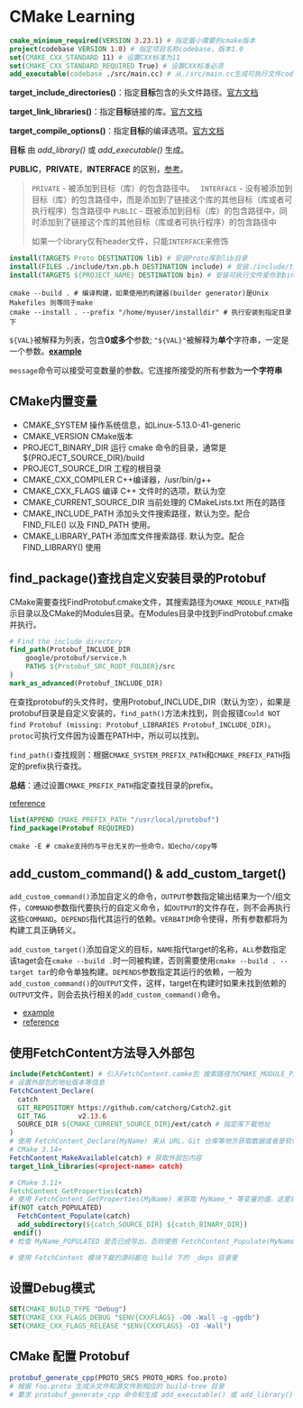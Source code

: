 # CMake Learning

```cmake
cmake_minimum_required(VERSION 3.23.1) # 指定最小需要的cmake版本
project(codebase VERSION 1.0) # 指定项目名称codebase，版本1.0
set(CMAKE_CXX_STANDARD 11) # 设置CXX标准为11
set(CMAKE_CXX_STANDARD_REQUIRED True) # 设置CXX标准必须
add_executable(codebase ./src/main.cc) # 从./src/main.cc生成可执行文件codebase
```

**target_include_directories()**：指定**目标**包含的头文件路径。[官方文档](https://cmake.org/cmake/help/v3.15/command/target_include_directories.html?highlight=target_include_directories)

**target_link_libraries()**：指定**目标**链接的库。[官方文档](https://link.zhihu.com/?target=https%3A//cmake.org/cmake/help/v3.15/command/target_link_libraries.html%3Fhighlight%3Dtarget_link_libraries)

**target_compile_options()**：指定**目标**的编译选项。[官方文档](https://link.zhihu.com/?target=https%3A//cmake.org/cmake/help/v3.15/command/target_compile_options.html%23command%3Atarget_compile_options)

**目标** 由 *add_library()* 或 *add_executable()* 生成。

**PUBLIC**，**PRIVATE**，**INTERFACE** 的区别，[参考](https://zhuanlan.zhihu.com/p/82244559)。

> `PRIVATE` - 被添加到目标（库）的包含路径中。
> ` INTERFACE` - 没有被添加到目标（库）的包含路径中，而是添加到了链接这个库的其他目标（库或者可执行程序）包含路径中
>  `PUBLIC` - 既被添加到目标（库）的包含路径中，同时添加到了链接这个库的其他目标（库或者可执行程序）的包含路径中
>
> 如果一个library仅有header文件，只能`INTERFACE`来修饰

```cmake
install(TARGETS Proto DESTINATION lib) # 安装Proto库到lib目录
install(FILES ./include/txn.pb.h DESTINATION include) # 安装./include/txn.pb.h到include目录
install(TARGETS ${PROJECT_NAME} DESTINATION bin) # 安装可执行文件爱你到bin目录
```

```shell
cmake --build . # 编译构建，如果使用的构建器(builder generator)是Unix Makefiles 则等同于make
cmake --install . --prefix "/home/myuser/installdir" # 执行安装到指定目录下
```

`${VAL}`被解释为列表，包含**0或多个**参数; `"${VAL}"`被解释为**单个**字符串，一定是一个参数。**[example](https://stackoverflow.com/questions/13582282/cmake-difference-between-and?noredirect=1&lq=1)**

`message`命令可以接受可变数量的参数。它连接所接受的所有参数为**一个字符串**

## CMake内置变量

- CMAKE_SYSTEM  操作系统信息，如Linux-5.13.0-41-generic
- CMAKE_VERSION  CMake版本
- PROJECT_BINARY_DIR  运行 cmake 命令的目录，通常是 ${PROJECT_SOURCE_DIR}/build
- PROJECT_SOURCE_DIR  工程的根目录
- CMAKE_CXX_COMPILER  C++编译器，/usr/bin/g++
- CMAKE_CXX_FLAGS  编译 C++ 文件时的选项，默认为空
- CMAKE_CURRENT_SOURCE_DIR  当前处理的 CMakeLists.txt 所在的路径
- CMAKE_INCLUDE_PATH  添加头文件搜索路径，默认为空。配合 FIND_FILE() 以及 FIND_PATH 使用。
- CMAKE_LIBRARY_PATH  添加库文件搜索路径. 默认为空。配合 FIND_LIBRARY() 使用

## find_package()查找自定义安装目录的Protobuf

CMake需要查找FindProtobuf.cmake文件，其搜索路径为`CMAKE_MODULE_PATH`指示目录以及CMake的Modules目录。在Modules目录中找到FindProtobuf.cmake并执行。

```cmake
# Find the include directory
find_path(Protobuf_INCLUDE_DIR
    google/protobuf/service.h
    PATHS ${Protobuf_SRC_ROOT_FOLDER}/src
)
mark_as_advanced(Protobuf_INCLUDE_DIR)
```

在查找protobuf的头文件时，使用Protobuf_INCLUDE_DIR（默认为空），如果是protobuf目录是自定义安装的，`find_path()`方法未找到，则会报错`Could NOT find Protobuf (missing: Protobuf_LIBRARIES Protobuf_INCLUDE_DIR)`。`protoc`可执行文件因为设置在PATH中，所以可以找到。

`find_path()`查找规则：根据`CMAKE_SYSTEM_PREFIX_PATH`和`CMAKE_PREFIX_PATH`指定的prefix执行查找。

**总结**：通过设置`CMAKE_PREFIX_PATH`指定查找目录的prefix。

[reference](https://www.jianshu.com/p/5dc0b1bc5b62)

```cmake
list(APPEND CMAKE_PREFIX_PATH "/usr/local/protobuf")
find_package(Protobuf REQUIRED)
```

```shell
cmake -E # cmake支持的与平台无关的一些命令，如echo/copy等
```

## add_custom_command() & add_custom_target()

`add_custom_command()`添加自定义的命令，`OUTPUT`参数指定输出结果为一个/组文件，`COMMAND`参数指代要执行的自定义命令，如`OUTPUT`的文件存在，则不会再执行这些`COMMAND`。`DEPENDS`指代其运行的依赖。`VERBATIM`命令使得，所有参数都将为构建工具正确转义。

`add_custom_target()`添加自定义的目标，`NAME`指代target的名称，`ALL`参数指定该taget会在`cmake --build .`时一同被构建，否则需要使用`cmake --build . --target tar`的命令单独构建。`DEPENDS`参数指定其运行的依赖，一般为`add_custom_command()`的`OUTPUT`文件，这样，target在构建时如果未找到依赖的`OUTPUT`文件，则会去执行相关的`add_custom_command()`命令。

- [example](https://gist.github.com/baiwfg2/39881ba703e9c74e95366ed422641609) 
- [reference](https://www.bookstack.cn/read/CMake-Cookbook/content-chapter5-5.4-chinese.md)

## 使用FetchContent方法导入外部包

```cmake
include(FetchContent) # 引入FetchContent.camke包 搜索路径为CMAKE_MODULE_PATH
# 设置外部包的地址版本等信息
FetchContent_Declare(
  catch
  GIT_REPOSITORY https://github.com/catchorg/Catch2.git
  GIT_TAG        v2.13.6
  SOURCE_DIR ${CMAKE_CURRENT_SOURCE_DIR}/ext/catch # 指定库下载地址
)
# 使用 FetchContent_Declare(MyName) 来从 URL、Git 仓库等地方获取数据或者是软件包。
# CMake 3.14+
FetchContent_MakeAvailable(catch) # 获取外部包内容
target_link_libraries(<project-name> catch)

# CMake 3.11+
FetchContent_GetProperties(catch)
# 使用 FetchContent_GetProperties(MyName) 来获取 MyName_* 等变量的值，这里的 MyName 是上一步获取的软件包的名字。
if(NOT catch_POPULATED)
  FetchContent_Populate(catch)
  add_subdirectory(${catch_SOURCE_DIR} ${catch_BINARY_DIR})
 endif()
# 检查 MyName_POPULATED 是否已经导出，否则使用 FetchContent_Populate(MyName) 来导出变量（如果这是一个软件包，则使用 add_subdirectory("${MyName_SOURCE_DIR}" "${MyName_BINARY_DIR}") ）

# 使用 FetchContent 模块下载的源码都在 build 下的 _deps 目录里
```

## 设置Debug模式

```cmake
SET(CMAKE_BUILD_TYPE "Debug")
SET(CMAKE_CXX_FLAGS_DEBUG "$ENV{CXXFLAGS} -O0 -Wall -g -ggdb")
SET(CMAKE_CXX_FLAGS_RELEASE "$ENV{CXXFLAGS} -O3 -Wall")
```

## CMake 配置 Protobuf 

```cmake
protobuf_generate_cpp(PROTO_SRCS PROTO_HDRS foo.proto)
# 根据 foo.proto 生成头文件和源文件到相应的 build-tree 目录
# 要求 protobuf_generate_cpp 命令和生成 add_executable() 或 add_library() 的命令必须在同一个CMakeList中

```

